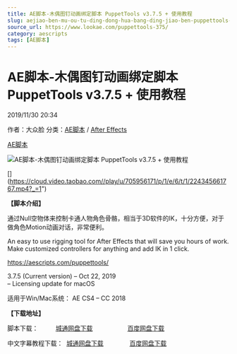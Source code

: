 ```yaml
---
title: AE脚本-木偶图钉动画绑定脚本 PuppetTools v3.7.5 + 使用教程
slug: aejiao-ben-mu-ou-tu-ding-dong-hua-bang-ding-jiao-ben-puppettools-v3-7-5-shi-yong-jiao-cheng
source_url: https://www.lookae.com/puppettools-375/
category: aescripts
tags: [AE脚本]
---
```

# AE脚本-木偶图钉动画绑定脚本 PuppetTools v3.7.5 + 使用教程

2019/11/30 20:34

作者：大众脸
分类：[AE脚本](https://www.lookae.com/after-effects/aescripts/) / [After Effects](https://www.lookae.com/after-effects/)

[AE脚本](https://www.lookae.com/tag/ae%e8%84%9a%e6%9c%ac/)

![AE脚本-木偶图钉动画绑定脚本 PuppetTools v3.7.5 + 使用教程](https://www.lookae.com/wp-content/uploads/2019/04/Puppet-Tools.jpg "AE脚本-木偶图钉动画绑定脚本 PuppetTools v3.7.5 + 使用教程-LookAE.com")

[﻿[﻿]("https://cloud.video.taobao.com//play/u/705956171/p/1/e/6/t/1/224345661767.mp4)](https://cloud.video.taobao.com//play/u/705956171/p/1/e/6/t/1/224345661767.mp4?_=1")

**【脚本介绍】**

通过Null空物体来控制卡通人物角色骨骼，相当于3D软件的IK，十分方便，对于做角色Motion动画对话，非常便利。

An easy to use rigging tool for After Effects that will save you hours of work. Make customized controllers for anything and add IK in 1 click.

https://aescripts.com/puppettools/

3.7.5 (Current version) – Oct 22, 2019  
– Licensing update for macOS

适用于Win/Mac系统： AE CS4 – CC 2018

**【下载地址】**

脚本下载：          [城通网盘下载](https://tc5.us/file/680462-410461439)                    [百度网盘下载](https://pan.baidu.com/s/1qIWAnCly7l_w4_6GClyWKw)

中文字幕教程下载：  [城通网盘下载](https://lookae.ctfile.com/fs/680462-393928053)               [百度网盘下载](https://pan.baidu.com/s/1RPl0lvz5WgNwF72pV0tYJA)
